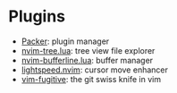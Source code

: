 # Plugins

- [Packer](./plugins/packer.md): plugin manager
- [nvim-tree.lua](./plugins/nvim-tree.md): tree view file explorer
- [nvim-bufferline.lua](./plugins/nvim-bufferline.md): buffer manager
- [lightspeed.nvim](./plugins/lighspeed.md): cursor move enhancer
- [vim-fugitive](./plugins/fugitive.md): the git swiss knife in vim
